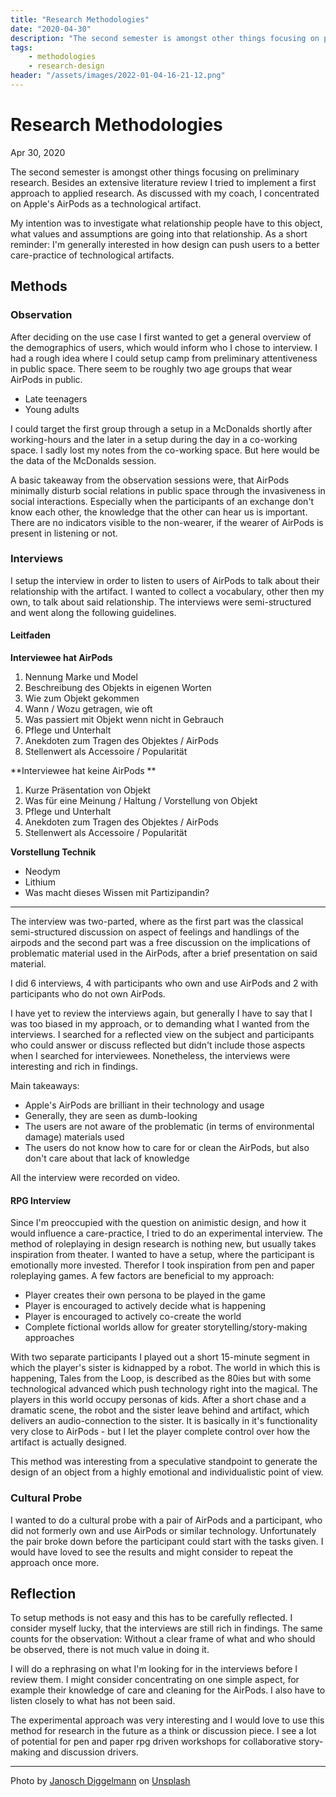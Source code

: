 ```yaml
---
title: "Research Methodologies"
date: "2020-04-30"
description: "The second semester is amongst other things focusing on preliminary research. Besides an extensive literature review I tried to implement a first approach to applied research. As discussed with my coach, I concentrated on Apple's AirPods as a technological artifact."
tags:
    - methodologies
    - research-design
header: "/assets/images/2022-01-04-16-21-12.png"
---
```

# Research Methodologies
Apr 30, 2020

The second semester is amongst other things focusing on preliminary research. Besides an extensive literature review I tried to implement a first approach to applied research. As discussed with my coach, I concentrated on Apple's AirPods as a technological artifact.

My intention was to investigate what relationship people have to this object, what values and assumptions are going into that relationship. As a short reminder: I'm generally interested in how design can push users to a better care-practice of technological artifacts.

## Methods

### Observation
After deciding on the use case I first wanted to get a general overview of the demographics of users, which would inform who I chose to interview. I had a rough idea where I could setup camp from preliminary attentiveness in public space. There seem to be roughly two age groups that wear AirPods in public.

- Late teenagers
- Young adults

I could target the first group through a setup in a McDonalds shortly after working-hours and the later in a setup during the day in a co-working space. I sadly lost my notes from the co-working space. But here would be the data of the McDonalds session.

A basic takeaway from the observation sessions were, that AirPods minimally disturb social relations in public space through the invasiveness in social interactions. Especially when the participants of an exchange don't know each other, the knowledge that the other can hear us is important. There are no indicators visible to the non-wearer, if the wearer of AirPods is present in listening or not.

### Interviews
I setup the interview in order to listen to users of AirPods to talk about their relationship with the artifact. I wanted to collect a vocabulary, other then my own, to talk about said relationship. The interviews were semi-structured and went along the following guidelines.

#### Leitfaden

**Interviewee hat AirPods** 
1. Nennung Marke und Model
2. Beschreibung des Objekts in eigenen Worten
3. Wie zum Objekt gekommen
4. Wann / Wozu getragen, wie oft
5. Was passiert mit Objekt wenn nicht in Gebrauch
6. Pflege und Unterhalt
7. Anekdoten zum Tragen des Objektes / AirPods
8. Stellenwert als Accessoire / Popularität

**Interviewee hat keine AirPods **
1. Kurze Präsentation von Objekt
2. Was für eine Meinung / Haltung / Vorstellung von Objekt
3. Pflege und Unterhalt
4. Anekdoten zum Tragen des Objektes / AirPods
5. Stellenwert als Accessoire / Popularität

**Vorstellung Technik**
* Neodym
* Lithium
* Was macht dieses Wissen mit Partizipandin?

---

The interview was two-parted, where as the first part was the classical semi-structured discussion on aspect of feelings and handlings of the airpods and the second part was a free discussion on the implications of problematic material used in the AirPods, after a brief presentation on said material.

I did 6 interviews, 4 with participants who own and use AirPods and 2 with participants who do not own AirPods.

I have yet to review the interviews again, but generally I have to say that I was too biased in my approach, or to demanding what I wanted from the interviews. I searched for a reflected view on the subject and participants who could answer or discuss reflected but didn't include those aspects when I searched for interviewees. Nonetheless, the interviews were interesting and rich in findings.

Main takeaways:

- Apple's AirPods are brilliant in their technology and usage
- Generally, they are seen as dumb-looking
- The users are not aware of the problematic (in terms of environmental damage) materials used
- The users do not know how to care for or clean the AirPods, but also don't care about that lack of knowledge
      
All the interview were recorded on video.

#### RPG Interview
Since I'm preoccupied with the question on animistic design, and how it would influence a care-practice, I tried to do an experimental interview. The method of roleplaying in design research is nothing new, but usually takes inspiration from theater. I wanted to have a setup, where the participant is emotionally more invested. Therefor I took inspiration from pen and paper roleplaying games. A few factors are beneficial to my approach:

- Player creates their own persona to be played in the game
- Player is encouraged to actively decide what is happening
- Player is encouraged to actively co-create the world
- Complete fictional worlds allow for greater storytelling/story-making approaches

With two separate participants I played out a short 15-minute segment in which the player's sister is kidnapped by a robot. The world in which this is happening, Tales from the Loop, is described as the 80ies but with some technological advanced which push technology right into the magical. The players in this world occupy personas of kids. After a short chase and a dramatic scene, the robot and the sister leave behind and artifact, which delivers an audio-connection to the sister. It is basically in it's functionality very close to AirPods - but I let the player complete control over how the artifact is actually designed. 

This method was interesting from a speculative standpoint to generate the design of an object from a highly emotional and individualistic point of view.

### Cultural Probe
I wanted to do a cultural probe with a pair of AirPods and a participant, who did not formerly own and use AirPods or similar technology. Unfortunately the pair broke down before the participant could start with the tasks given. I would have loved to see the results and might consider to repeat the approach once more.

## Reflection
To setup methods is not easy and this has to be carefully reflected. I consider myself lucky, that the interviews are still rich in findings. The same counts for the observation: Without a clear frame of what and who should be observed, there is not much value in doing it.

I will do a rephrasing on what I'm looking for in the interviews before I review them. I might consider concentrating on one simple aspect, for example their knowledge of care and cleaning for the AirPods. I also have to listen closely to what has not been said.

The experimental approach was very interesting and I would love to use this method for research in the future as a think or discussion piece. I see a lot of potential for pen and paper rpg driven workshops for collaborative story-making and discussion drivers.

---

Photo by <a href="https://unsplash.com/@janoschphotos?utm_source=unsplash&utm_medium=referral&utm_content=creditCopyText">Janosch Diggelmann</a> on <a href="https://unsplash.com/?utm_source=unsplash&utm_medium=referral&utm_content=creditCopyText">Unsplash</a>
  